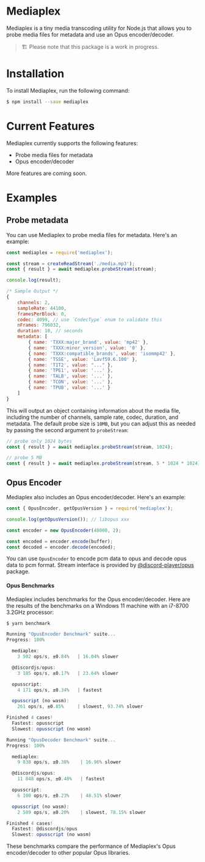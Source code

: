 # Mediaplex

Mediaplex is a tiny media transcoding utility for Node.js that allows you to probe media files for metadata and use an Opus encoder/decoder.

> 🏗️ Please note that this package is a work in progress.

# Installation

To install Mediaplex, run the following command:

```sh
$ npm install --save mediaplex
```

# Current Features

Mediaplex currently supports the following features:

- Probe media files for metadata
- Opus encoder/decoder

More features are coming soon.

# Examples

## Probe metadata

You can use Mediaplex to probe media files for metadata. Here's an example:

```js
const mediaplex = require('mediaplex');

const stream = createReadStream('./media.mp3');
const { result } = await mediaplex.probeStream(stream);

console.log(result);

/* Sample Output */
{
    channels: 2,
    sampleRate: 44100,
    framesPerBlock: 0,
    codec: 4099, // use `CodecType` enum to validate this
    nFrames: 796032,
    duration: 18, // seconds
    metadata: [
        { name: 'TXXX:major_brand', value: 'mp42' },
        { name: 'TXXX:minor_version', value: '0' },
        { name: 'TXXX:compatible_brands', value: 'isommp42' },
        { name: 'TSSE', value: 'Lavf59.6.100' },
        { name: 'TIT2', value: "..." },
        { name: 'TPE1', value: '...' },
        { name: 'TALB', value: '...' },
        { name: 'TCON', value: '...' },
        { name: 'TPUB', value: '...' }
    ]
}
```

This will output an object containing information about the media file, including the number of channels, sample rate, codec, duration, and metadata.
The default probe size is `10MB`, but you can adjust this as needed by passing the second argument to `probeStream`:

```js
// probe only 1024 bytes
const { result } = await mediaplex.probeStream(stream, 1024);

// probe 5 MB
const { result } = await mediaplex.probeStream(stream, 5 * 1024 * 1024);
```

## Opus Encoder

Mediaplex also includes an Opus encoder/decoder. Here's an example:

```js
const { OpusEncoder, getOpusVersion } = require('mediaplex');

console.log(getOpusVersion()); // libopus xxx

const encoder = new OpusEncoder(48000, 2);

const encoded = encoder.encode(buffer);
const decoded = encoder.decode(encoded);
```

You can use `OpusEncoder` to encode pcm data to opus and decode opus data to pcm format. Stream interface is provided by [@discord-player/opus](https://npm.im/@discord-player/opus) package.

#### Opus Benchmarks

Mediaplex includes benchmarks for the Opus encoder/decoder. Here are the results of the benchmarks on a Windows 11 machine with an i7-8700 3.2GHz processor:

```js
$ yarn benchmark

Running "OpusEncoder Benchmark" suite...
Progress: 100%

  mediaplex:
    3 502 ops/s, ±0.84%   | 16.04% slower

  @discordjs/opus:
    3 185 ops/s, ±0.17%   | 23.64% slower

  opusscript:
    4 171 ops/s, ±0.34%   | fastest

  opusscript (no wasm):
    261 ops/s, ±0.85%     | slowest, 93.74% slower

Finished 4 cases!
  Fastest: opusscript
  Slowest: opusscript (no wasm)

Running "OpusDecoder Benchmark" suite...
Progress: 100%

  mediaplex:
    9 838 ops/s, ±0.38%    | 16.96% slower

  @discordjs/opus:
    11 848 ops/s, ±0.40%   | fastest

  opusscript:
    6 100 ops/s, ±0.23%    | 48.51% slower

  opusscript (no wasm):
    2 589 ops/s, ±0.20%    | slowest, 78.15% slower

Finished 4 cases!
  Fastest: @discordjs/opus
  Slowest: opusscript (no wasm)
```

These benchmarks compare the performance of Mediaplex's Opus encoder/decoder to other popular Opus libraries.
